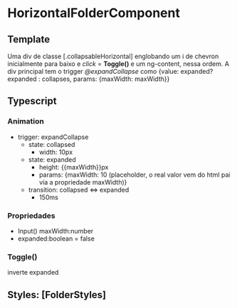 # HorizontalFolderComponent
## Template
Uma div de classe [.collapsableHorizontal] englobando um i de chevron inicialmente para baixo e *click* = **Toggle()** e um ng-content, nessa ordem. A div principal tem o trigger *@expandCollapse* como {value: expanded? expanded : collapses, params: {maxWidth: maxWidth}}
## Typescript
### Animation
- trigger: expandCollapse
    - state: collapsed
        - width: 10px 
    - state: expanded
        - height: {{maxWidth}}px
        - params: {maxWidth: 10 (placeholder, o real valor vem do html pai via a propriedade maxWidth)}
    - transition: collapsed <=> expanded
        - 150ms
### Propriedades
- Input() maxWidth:number
- expanded:boolean = false
### Toggle()
inverte expanded
## Styles: [FolderStyles]